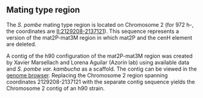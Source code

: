 ## Mating type region

The *S. pombe* mating type region is located on Chromosome 2 (for 972
h-, the coordinates are
[II:2129208-2137121](https://www.pombase.org/jbrowse/?loc=II%3A2129210..2137123&tracks=DNA%2CPomBase%20forward%20strand%20features%2CPomBase%20reverse%20strand%20features&highlight=)).
This sequence represents a version of the mat2P-mat3M region in which
mat2P and the cenH element are deleted.

A contig of the h90 configuration of the mat2P-mat3M region was
created by Xavier Marsellach and Lorena Aguilar (Azorín lab) using
available data and *S. pombe var. kambucha* as a scaffold. The contig
can be viewed in the [genome browser](https://www.pombase.org/jbrowse/?loc=mating_type_region%3A2013..18114&tracks=DNA%2CPomBase%20forward%20strand%20features%2CPomBase%20reverse%20strand%20features&highlight=).
Replacing the Chromosome 2 region spanning coordinates 2129208-2137121
with the separate contig sequence yields the Chromosome 2 contig of an
h90 strain.
